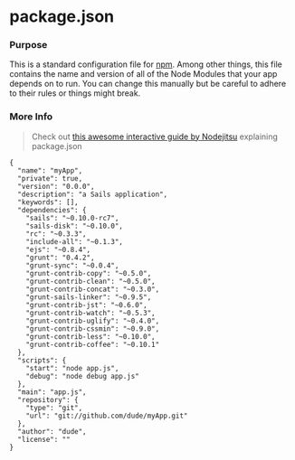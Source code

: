 # package.json
### Purpose
This is a standard configuration file for [npm](https://npmjs.org/doc/json.html). Among other things, this file contains the name and version of all of the Node Modules that your app depends on to run.  You can change this manually but be careful to adhere to their rules or things might break.

### More Info
> Check out [this awesome interactive guide by Nodejitsu](http://package.json.nodejitsu.com) explaining package.json



<docmeta name="displayName" value="package.json">

```
{
  "name": "myApp",
  "private": true,
  "version": "0.0.0",
  "description": "a Sails application",
  "keywords": [],
  "dependencies": {
    "sails": "~0.10.0-rc7",
    "sails-disk": "~0.10.0",
    "rc": "~0.3.3",
    "include-all": "~0.1.3",
    "ejs": "~0.8.4",
    "grunt": "0.4.2",
    "grunt-sync": "~0.0.4",
    "grunt-contrib-copy": "~0.5.0",
    "grunt-contrib-clean": "~0.5.0",
    "grunt-contrib-concat": "~0.3.0",
    "grunt-sails-linker": "~0.9.5",
    "grunt-contrib-jst": "~0.6.0",
    "grunt-contrib-watch": "~0.5.3",
    "grunt-contrib-uglify": "~0.4.0",
    "grunt-contrib-cssmin": "~0.9.0",
    "grunt-contrib-less": "~0.10.0",
    "grunt-contrib-coffee": "~0.10.1"
  },
  "scripts": {
    "start": "node app.js",
    "debug": "node debug app.js"
  },
  "main": "app.js",
  "repository": {
    "type": "git",
    "url": "git://github.com/dude/myApp.git"
  },
  "author": "dude",
  "license": ""
}
```

